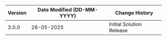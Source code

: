 | **Version** | **Date Modified (DD-MM-YYYY)** | **Change History**                                                 |
|-------------|--------------------------------|--------------------------------------------------------------------| 
| 3.0.0       | 28-05-2025                     |	Initial Solution Release |